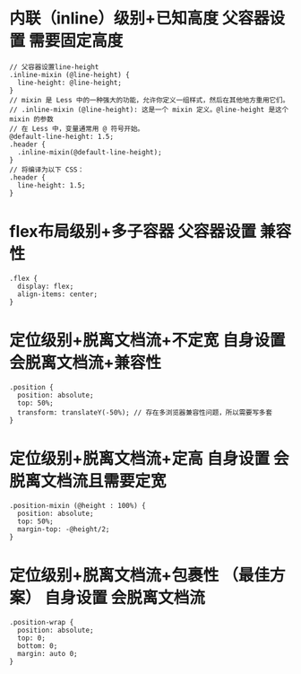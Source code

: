# 内联（inline）级别+已知高度  父容器设置  需要固定高度
```
// 父容器设置line-height
.inline-mixin (@line-height) {
  line-height: @line-height;
}
// mixin 是 Less 中的一种强大的功能，允许你定义一组样式，然后在其他地方重用它们。
// .inline-mixin (@line-height): 这是一个 mixin 定义。@line-height 是这个 mixin 的参数
// 在 Less 中，变量通常用 @ 符号开始。
@default-line-height: 1.5;
.header {
  .inline-mixin(@default-line-height);
}
// 将编译为以下 CSS：
.header {
  line-height: 1.5;
}
```
# flex布局级别+多子容器  父容器设置  兼容性
```
.flex {
  display: flex;
  align-items: center;
}
```
# 定位级别+脱离文档流+不定宽  自身设置  会脱离文档流+兼容性
```
.position {
  position: absolute;
  top: 50%;
  transform: translateY(-50%); // 存在多浏览器兼容性问题，所以需要写多套
}
```
# 定位级别+脱离文档流+定高  自身设置  会脱离文档流且需要定宽
```
.position-mixin (@height : 100%) {
  position: absolute;
  top: 50%;
  margin-top: -@height/2;
}
```
# 定位级别+脱离文档流+包裹性 （最佳方案）  自身设置  会脱离文档流
```
.position-wrap {
  position: absolute;
  top: 0;
  bottom: 0;
  margin: auto 0;
}
```
